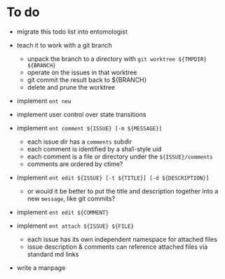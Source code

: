 # To do

* migrate this todo list into entomologist

* teach it to work with a git branch
    - unpack the branch to a directory with `git worktree ${TMPDIR} ${BRANCH}`
    - operate on the issues in that worktree
    - git commit the result back to ${BRANCH}
    - delete and prune the worktree

* implement `ent new`

* implement user control over state transitions

* implement `ent comment ${ISSUE} [-m ${MESSAGE}]`
    - each issue dir has a `comments` subdir
    - each comment is identified by a sha1-style uid
    - each comment is a file or directory under the `${ISSUE}/comments`
    - comments are ordered by ctime?

* implement `ent edit ${ISSUE} [-t ${TITLE}] [-d ${DESCRIPTION}]`
    - or would it be better to put the title and description together into a new `message`, like git commits?

* implement `ent edit ${COMMENT}`

* implement `ent attach ${ISSUE} ${FILE}`
    - each issue has its own independent namespace for attached files
    - issue description & comments can reference attached files via standard md links

* write a manpage
